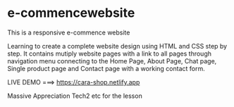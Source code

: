 # e-commencewebsite
 This is a responsive e-commence website


Learning to create a complete website design using HTML and CSS step by step. It contains mutiply website pages with a link to all pages through navigation menu connecting to the Home Page, About Page, Chat page, Single product page and Contact page with a working contact form.

LIVE DEMO ===> https://cara-shop.netlify.app

Massive Appreciation Tech2 etc for the lesson
